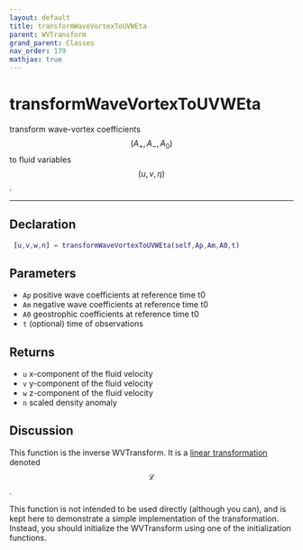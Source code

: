 ```yaml
---
layout: default
title: transformWaveVortexToUVWEta
parent: WVTransform
grand_parent: Classes
nav_order: 179
mathjax: true
---
```


#  transformWaveVortexToUVWEta

transform wave-vortex coefficients $$(A_+,A_-,A_0)$$ to fluid variables $$(u,v,\eta)$$.


---

## Declaration
```matlab
 [u,v,w,n] = transformWaveVortexToUVWEta(self,Ap,Am,A0,t)
```
## Parameters
+ `Ap`  positive wave coefficients at reference time t0
+ `Am`  negative wave coefficients at reference time t0
+ `A0`  geostrophic coefficients at reference time t0
+ `t`  (optional) time of observations

## Returns
+ `u`  x-component of the fluid velocity
+ `v`  y-component of the fluid velocity
+ `w`  z-component of the fluid velocity
+ `n`  scaled density anomaly

## Discussion

  This function is the inverse WVTransform. It is a
  [linear
  transformation](/mathematical-introduction/transformations.html)
  denoted $$\mathcal{L}$$.
 
  This function is not intended to be used directly (although
  you can), and is kept here to demonstrate a simple
  implementation of the transformation. Instead, you should
  initialize the WVTransform using one of the
  initialization functions.
 
                    

